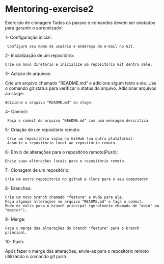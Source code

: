 # Mentoring-exercise2
Exercicio de clonagem
Todos os passos e comandos devem ser anotados para garantir o aprendizado!

1- Configuração inicial:

     Configure seu nome de usuário e endereço de e-mail no Git.

2- Inicialização de um repositório:

    Crie um novo diretório e inicialize um repositório Git dentro dele.

3- Adição de arquivos:

   Crie um arquivo chamado "README.md" e adicione algum texto a ele.
   Use o comando git status para verificar o status do arquivo.
   Adicionar arquivos ao stage:

    Adicione o arquivo "README.md" ao stage.

4- Commit:

     Faça o commit do arquivo "README.md" com uma mensagem descritiva.

5- Criação de um repositório remoto:

     Crie um repositório vazio no GitHub (ou outra plataforma).
     Associe o repositório local ao repositório remoto.

6- Envio de alterações para o repositório remoto(Push):

    Envie suas alterações locais para o repositório remoto.

7- Clonagem de um repositório:

    crie um outro repositorio no github e clone para o seu computador.

8- Branches:

    Crie um novo branch chamado "feature" e mude para ele.
    Faça algumas alterações no arquivo "README.md" e faça o commit.
    Mude de volta para o branch principal (geralmente chamado de "main" ou "master").

9- Merge:

    Faça o merge das alterações do branch "feature" para o branch principal.

10- Push:

   Após fazer o merge das alterações, envie-as para o repositório remoto utilizando o comando git push.
